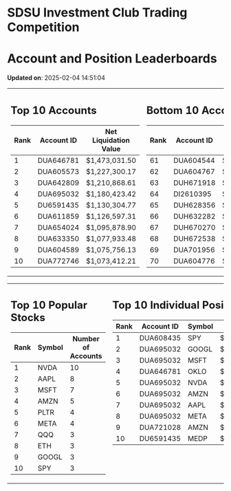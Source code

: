# SDSU Investment Club Trading Competition 
 # Account and Position Leaderboards

**Updated on**: 2025-02-04 14:51:04

<table><tr><td valign="top">

## Top 10 Accounts
| Rank | Account ID | Net Liquidation Value |
|------|------------|-----------------------|
| 1 | DUA646781 | $1,473,031.50 |
| 2 | DUA605573 | $1,227,300.17 |
| 3 | DUA642809 | $1,210,868.61 |
| 4 | DUA695032 | $1,180,423.42 |
| 5 | DU6591435 | $1,130,304.77 |
| 6 | DUA611859 | $1,126,597.31 |
| 7 | DUA654024 | $1,095,878.90 |
| 8 | DUA633350 | $1,077,933.48 |
| 9 | DUA604589 | $1,075,756.13 |
| 10 | DUA772746 | $1,073,412.21 |

</td><td valign="top">

## Bottom 10 Accounts
| Rank | Account ID | Net Liquidation Value |
|------|------------|-----------------------|
| 61 | DUA604544 | $1,004,255.84 |
| 62 | DUA604767 | $1,004,035.36 |
| 63 | DUH671918 | $1,003,757.59 |
| 64 | DI2610395 | $1,003,518.41 |
| 65 | DUH628356 | $1,001,274.24 |
| 66 | DUH632282 | $1,000,000.00 |
| 67 | DUH670270 | $1,000,000.00 |
| 68 | DUH672538 | $1,000,000.00 |
| 69 | DUA701956 | $998,798.76 |
| 70 | DUA604776 | $974,406.47 |

</td></tr></table>

<table><tr><td valign="top">

## Top 10 Popular Stocks
| Rank | Symbol | Number of Accounts |
|------|--------|--------------------|
| 1 | NVDA | 10 |
| 2 | AAPL | 8 |
| 3 | MSFT | 7 |
| 4 | AMZN | 5 |
| 5 | PLTR | 4 |
| 6 | META | 4 |
| 7 | QQQ | 3 |
| 8 | ETH | 3 |
| 9 | GOOGL | 3 |
| 10 | SPY | 3 |

</td><td valign="top">

## Top 10 Individual Positions
| Rank | Account ID | Symbol | Cost | Total Value |
|------|------------|--------|-----------|-------------|
| 1 | DUA608435 | SPY | $171,717.02 | $171,717.02 |
| 2 | DUA695032 | GOOGL | $170,066.26 | $170,066.26 |
| 3 | DUA695032 | MSFT | $150,001.76 | $150,001.76 |
| 4 | DUA646781 | OKLO | $148,757.37 | $148,757.37 |
| 5 | DUA695032 | NVDA | $120,004.38 | $120,004.38 |
| 6 | DUA695032 | AMZN | $120,003.28 | $120,003.28 |
| 7 | DUA695032 | AAPL | $120,002.64 | $120,002.64 |
| 8 | DUA695032 | META | $120,001.07 | $120,001.07 |
| 9 | DUA721028 | AMZN | $104,300.85 | $104,300.85 |
| 10 | DU6591435 | MEDP | $95,831.10 | $95,831.10 |

</td></tr></table>
